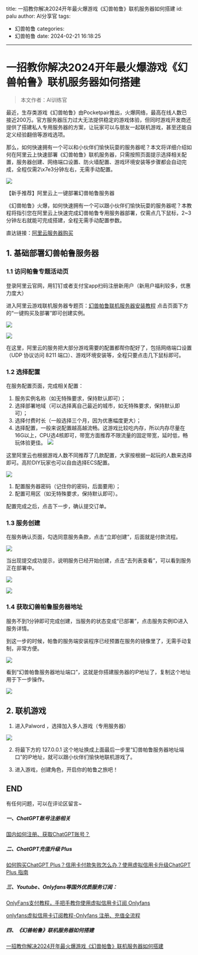 title: 一招教你解决2024开年最火爆游戏《幻兽帕鲁》联机服务器如何搭建
id: palu
author: AI分享官
tags:
  - 幻兽帕鲁
categories:
  - 幻兽帕鲁
date: 2024-02-21 16:18:25
---
# 一招教你解决2024开年最火爆游戏《幻兽帕鲁》联机服务器如何搭建
> 本文作者：AI训练官

最近，生存类游戏《幻兽帕鲁》由Pocketpair推出，火爆网络，最高在线人数已接近200万。官方服务器压力过大无法提供稳定的游戏体验，但同时游戏开发商还提供了搭建私人专用服务器的方案，让玩家可以与朋友一起联机游戏，甚至还能自定义经验翻倍等游戏选项。

那么，如何快速拥有一个可以和小伙伴们愉快玩耍的服务器呢？本文将详细介绍如何在阿里云上快速部署《幻兽帕鲁》联机服务器，只需按照页面提示选择相关配置，服务器创建、网络端口设置、防火墙配置、游戏环境安装等步骤都会自动完成，全程仅需2\x7e3分钟左右，无需手动配置。

![](https://gptblog.oss-cn-hangzhou.aliyuncs.com/image/202402211622051.png)

【新手推荐】阿里云上一键部署幻兽帕鲁服务器

《幻兽帕鲁》火爆，如何快速拥有一个可以跟小伙伴们愉快玩耍的服务器呢？本教程将指引您在阿里云上快速完成幻兽帕鲁专用服务器部署，仅需点几下鼠标，2~3分钟左右就能可完成搭建，全程无需手动配置参数。

直达链接：[阿里云服务器购买](https://developer.aliyun.com/topic/ecs/huanshou?userCode=5gnkept1) 


## 1. 基础部署幻兽帕鲁服务器

### 1.1 访问帕鲁专题活动页

登录阿里云官网，用钉钉或者支付宝app扫码注册新用户（新用户福利较多，优惠力度大）

进入阿里云游戏联机服务器专题页：[幻兽帕鲁联机服务器安装教程](https://developer.aliyun.com/topic/ecs/huanshou?userCode=5gnkept1) 点击页面下方的“一键购买及部署”即可创建实例。

![](https://gptblog.oss-cn-hangzhou.aliyuncs.com/image/202402211622707.png)

![](https://gptblog.oss-cn-hangzhou.aliyuncs.com/image/202402211623998.png)



在这里，阿里云的服务把大部分游戏需要的配置都帮你配好了，包括网络端口设置（UDP 协议访问 8211 端口）、游戏环境安装等，全程只要点击几下鼠标即可。



### 1.2 选择配置

在服务配置页面，完成相关配置：

1. 服务实例名称（如无特殊要求，保持默认即可）；
2. 选择部署地域（可以选择离自己最近的城市，如无特殊要求，保持默认即可）；
3. 选择付费时长（一般选择三个月，因为优惠幅度更大）；
4. 选择配置，一般来说配置越高越流畅。这游戏比较吃内存，所以内存尽量在16G以上，CPU选4核即可，带宽方面推荐不限流量的固定带宽，延时低，畅玩体验更佳。
![](https://gptblog.oss-cn-hangzhou.aliyuncs.com/image/202402211623174.png)

这里阿里云也根据游戏人数不同推荐了几款配置，大家按根据一起玩的人数来选择即可。高阶DIY玩家也可以自由选择ECS配置。

![](https://gptblog.oss-cn-hangzhou.aliyuncs.com/image/202402211623201.png)


1. 配置服务器密码（记住你的密码，后面要用）；
2. 配置可用区（如无特殊要求，保持默认即可）。

配置完成之后，点击下一步，确认提交订单。



### 1.3 服务创建

在服务确认页面，勾选同意服务条款，点击“立即创建”，后面就是付款流程。

![](https://gptblog.oss-cn-hangzhou.aliyuncs.com/image/202402211623951.png)

当出现提交成功提示，说明服务已经开始创建，点击“去列表查看”，可以看到服务正在部署中。

![](https://gptblog.oss-cn-hangzhou.aliyuncs.com/image/202402211624421.png)

![](https://gptblog.oss-cn-hangzhou.aliyuncs.com/image/202402211624116.png)





### 1.4 获取幻兽帕鲁服务器地址

服务不到1分钟即可完成创建，当服务的状态变成“已部署”，点击服务实例ID进入服务详情。

到这一步的时候，帕鲁的服务端安装程序已经预置在服务的镜像里了，无需手动复制，非常方便。

![](https://gptblog.oss-cn-hangzhou.aliyuncs.com/image/202402211624016.png)

看到“幻兽帕鲁服务器地址端口”，这就是你搭建服务器的IP地址了，复制这个地址用于下一步操作。

![](https://gptblog.oss-cn-hangzhou.aliyuncs.com/image/202402211624335.png)

## 2. 联机游戏

1. 进入Palword ，选择加入多人游戏（专用服务器）

![](https://gptblog.oss-cn-hangzhou.aliyuncs.com/image/202402211624419.png)

2. 将最下方的 127.0.0.1 这个地址换成上面最后一步里“幻兽帕鲁服务器地址端口”的IP地址，就可以跟小伙伴们愉快地联机游戏了。

3. 进入游戏，创建角色，开启你的帕鲁之旅吧！


## END

有任何问题，可以在评论区留言~

##### 一、ChatGPT账号注册相关

[国内如何注册、获取ChatGPT账号？](/how-to-register-chatgpt)

##### 二、ChatGPT充值升级 Plus

[如何购买ChatGPT Plus？信用卡付款失败怎么办？使用虚拟信用卡升级ChatGPT Plus 指南](/how-to-payment-chatgpt)

##### 三、Youtube、Onlyfans等国外优质服务订阅：

[OnlyFans支付教程，手把手教你使用虚拟信用卡订阅 Onlyfans](/onlyfans-pay)

[onlyfans虚拟信用卡订阅教程-Onlyfans 注册、充值全流程](/onlyFans-pay-methods)

##### 四、《幻兽帕鲁》联机服务器如何搭建
[一招教你解决2024开年最火爆游戏《幻兽帕鲁》联机服务器如何搭建](/palu)

